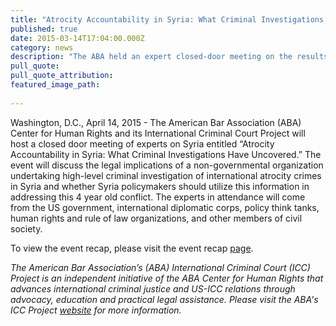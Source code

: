 ```yaml
---
title: "Atrocity Accountability in Syria: What Criminal Investigations Have Uncovered"
published: true
date: 2015-03-14T17:04:00.000Z
category: news
description: "The ABA held an expert closed-door meeting on the results of international atrocity crimes investigations in Syria and how these investigations may affect policy in Syria and the region."
pull_quote:
pull_quote_attribution:
featured_image_path:
 
---
```


Washington, D.C., April 14, 2015 - The American Bar Association (ABA) Center for Human Rights and its International Criminal Court Project will host a closed door meeting of experts on Syria entitled “Atrocity Accountability in Syria: What Criminal Investigations Have Uncovered.” The event will discuss the legal implications of a non-governmental organization undertaking high-level criminal investigation of international atrocity crimes in Syria and whether Syria policymakers should utilize this information in addressing this 4 year old conflict. The experts in attendance will come from the US government, international diplomatic corps, policy think tanks, human rights and rule of law organizations, and other members of civil society.

To view the event recap, please visit the event recap [page](http://www.international-criminal-justice-today.org/event/2015/04/16/Syria-CIJA-Closed-Door-Event-Recap/).

_The American Bar Association’s (ABA) International Criminal Court (ICC) Project is an independent initiative of the ABA Center for Human Rights that advances international criminal justice and US-ICC relations through advocacy, education and practical legal assistance. Please visit the ABA's ICC Project [website](http://www.aba-icc.org/) for more information._

